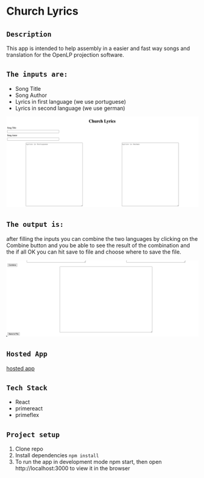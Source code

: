 # Church Lyrics

## `Description`

This app is intended to help assembly in a easier and fast way songs and translation for the OpenLP projection software.

## `The inputs are:`

- Song Title
- Song Author
- Lyrics in first language (we use portuguese)
- Lyrics in second language (we use german)

![image](pics/inputs.png)

## `The output is:`

after filling the inputs you can combine the two languages by clicking on the Combine button and you be able to see the result of the combination and the if all OK you can hit save to file and choose where to save the file.

![image](pics/outputs.png)

## `Hosted App`

[hosted app](https://churchlyrics.vercel.app/)

## `Tech Stack`

- React
- primereact
- primeflex

## `Project setup`

1. Clone repo
2. Install dependencies
   `npm install`
3. To run the app in development mode npm start, then open http://localhost:3000 to view it in the browser

